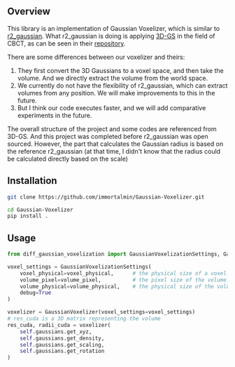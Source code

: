 ## Overview
This library is an implementation of Gaussian Voxelizer, which is similar to [r2_gaussian](https://github.com/Ruyi-Zha/r2_gaussian).
What r2_gaussian is doing is applying [3D-GS](https://github.com/graphdeco-inria/gaussian-splatting) in the field of CBCT, as can be seen in their [repository](https://github.com/Ruyi-Zha/r2_gaussian).

There are some differences between our voxelizer and theirs:
1. They first convert the 3D Gaussians to a voxel space, and then take the volume. And we directly extract the volume from the world space.
2. We currently do not have the flexibility of r2_gaussian, which can extract volumes from any position. We will make improvements to this in the future.
3. But I think our code executes faster, and we will add comparative experiments in the future.

The overall structure of the project and some codes are referenced from 3D-GS.
And this project was completed before r2_gaussian was open sourced.
However, the part that calculates the Gaussian radius is based on the reference r2_gaussian (at that time, I didn't know that the radius could be calculated directly based on the scale)
## Installation
```sh
git clone https://github.com/immortalmin/Gaussian-Voxelizer.git

cd Gaussian-Voxelizer
pip install .
```

## Usage
```Python
from diff_gaussian_voxelization import GaussianVoxelizationSettings, GaussianVoxelizer

voxel_settings = GaussianVoxelizationSettings(
    voxel_physical=voxel_physical,      # the physical size of a voxel. e.g. torch.tensor([0.001, 0.001, 0.001])
    volume_pixel=volume_pixel,          # the pixel size of the volume. e.g. torch.tensor([128, 128, 128])
    volume_physical=volume_physical,    # the physical size of the volume. e.g. torch.tensor([0.128, 0.128, 0.128])
    debug=True
)

voxelizer = GaussianVoxelizer(voxel_settings=voxel_settings)
# res_cuda is a 3D matrix representing the volume
res_cuda, radii_cuda = voxelizer(
    self.gaussians.get_xyz,
    self.gaussians.get_density,
    self.gaussians.get_scaling,
    self.gaussians.get_rotation
)
```
